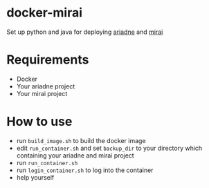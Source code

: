 # docker-mirai
Set up python and java for deploying [ariadne](https://github.com/GraiaProject/Ariadne) and [mirai](https://github.com/mamoe/mirai)

# Requirements
- Docker
- Your ariadne project
- Your mirai project

# How to use
- run `build_image.sh` to build the docker image
- edit `run_container.sh` and set `backup_dir` to your directory which containing your ariadne and mirai project
- run `run_container.sh`
- run `login_container.sh` to log into the container
- help yourself
